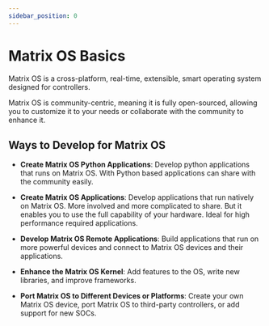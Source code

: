 ```yaml
---
sidebar_position: 0
---
```


# Matrix OS Basics

Matrix OS is a cross-platform, real-time, extensible, smart operating system designed for controllers.

Matrix OS is community-centric, meaning it is fully open-sourced, allowing you to customize it to your needs or collaborate with the community to enhance it.

## Ways to Develop for Matrix OS

- **Create Matrix OS Python Applications**: Develop python applications that runs on Matrix OS. With Python based applications can share with the community easily.

<!-- idea: show examples -->

- **Create Matrix OS Applications**: Develop applications that run natively on Matrix OS. More involved and more complicated to share. But it enables you to use the full capability of your hardware. Ideal for high performance required applications.

<!-- idea: show examples -->

- **Develop Matrix OS Remote Applications**: Build applications that run on more powerful devices and connect to Matrix OS devices and their applications.

<!-- idea: show examples -->

- **Enhance the Matrix OS Kernel**: Add features to the OS, write new libraries, and improve frameworks.

<!-- idea: link to examples -->

- **Port Matrix OS to Different Devices or Platforms**: Create your own Matrix OS device, port Matrix OS to third-party controllers, or add support for new SOCs.

<!-- idea: show examples, if not, POC -->
